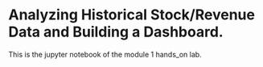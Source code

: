 # Analyzing Historical Stock/Revenue Data and Building a Dashboard.

This is the jupyter notebook of the module 1 hands_on lab.
